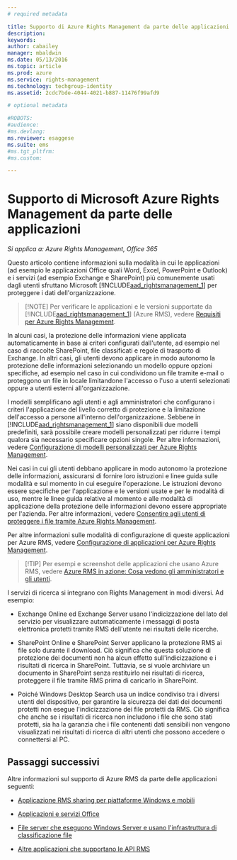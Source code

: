 ```yaml
---
# required metadata

title: Supporto di Azure Rights Management da parte delle applicazioni | Azure RMS
description:
keywords:
author: cabailey
manager: mbaldwin
ms.date: 05/13/2016
ms.topic: article
ms.prod: azure
ms.service: rights-management
ms.technology: techgroup-identity
ms.assetid: 2cdc7bde-4044-4021-b887-11476f99afd9

# optional metadata

#ROBOTS:
#audience:
#ms.devlang:
ms.reviewer: esaggese
ms.suite: ems
#ms.tgt_pltfrm:
#ms.custom:

---
```


# Supporto di Microsoft Azure Rights Management da parte delle applicazioni

*Si applica a: Azure Rights Management, Office 365*

Questo articolo contiene informazioni sulla modalità in cui le applicazioni (ad esempio le applicazioni Office quali Word, Excel, PowerPoint e Outlook) e i servizi (ad esempio Exchange e SharePoint) più comunemente usati dagli utenti sfruttano Microsoft [!INCLUDE[aad_rightsmanagement_1](../includes/aad_rightsmanagement_1_md.md)] per proteggere i dati dell'organizzazione. 
> [!NOTE] Per verificare le applicazioni e le versioni supportate da [!INCLUDE[aad_rightsmanagement_1](../includes/aad_rightsmanagement_1_md.md)] (Azure RMS), vedere [Requisiti per Azure Rights Management](../get-started/requirements-azure-rms.md).

In alcuni casi, la protezione delle informazioni viene applicata automaticamente in base ai criteri configurati dall'utente, ad esempio nel caso di raccolte SharePoint, file classificati e regole di trasporto di Exchange. In altri casi, gli utenti devono applicare in modo autonomo la protezione delle informazioni selezionando un modello oppure opzioni specifiche, ad esempio nel caso in cui condividono un file tramite e-mail o proteggono un file in locale limitandone l'accesso o l'uso a utenti selezionati oppure a utenti esterni all'organizzazione.

I modelli semplificano agli utenti e agli amministratori che configurano i criteri l'applicazione del livello corretto di protezione e la limitazione dell'accesso a persone all'interno dell'organizzazione. Sebbene in [!INCLUDE[aad_rightsmanagement_1](../includes/aad_rightsmanagement_1_md.md)] siano disponibili due modelli predefiniti, sarà possibile creare modelli personalizzati per ridurre i tempi qualora sia necessario specificare opzioni singole. Per altre informazioni, vedere [Configurazione di modelli personalizzati per Azure Rights Management](../deploy-use/configure-custom-templates.md).

Nei casi in cui gli utenti debbano applicare in modo autonomo la protezione delle informazioni, assicurarsi di fornire loro istruzioni e linee guida sulle modalità e sul momento in cui eseguire l'operazione. Le istruzioni devono essere specifiche per l'applicazione e le versioni usate e per le modalità di uso, mentre le linee guida relative al momento e alle modalità di applicazione della protezione delle informazioni devono essere appropriate per l'azienda. Per altre informazioni, vedere [Consentire agli utenti di proteggere i file tramite Azure Rights Management](../deploy-use/help-users.md).

Per altre informazioni sulle modalità di configurazione di queste applicazioni per Azure RMS, vedere [Configurazione di applicazioni per Azure Rights Management](../deploy-use/configure-applications.md).

> [!TIP] Per esempi e screenshot delle applicazioni che usano Azure RMS, vedere [Azure RMS in azione: Cosa vedono gli amministratori e gli utenti](what-admins-users-see.md).

I servizi di ricerca si integrano con Rights Management in modi diversi. Ad esempio: 

- Exchange Online ed Exchange Server usano l'indicizzazione del lato del servizio per visualizzare automaticamente i messaggi di posta elettronica protetti tramite RMS dell'utente nei risultati delle ricerche. 

- SharePoint Online e SharePoint Server applicano la protezione RMS ai file solo durante il download. Ciò significa che questa soluzione di protezione dei documenti non ha alcun effetto sull'indicizzazione e i risultati di ricerca in SharePoint. Tuttavia, se si vuole archiviare un documento in SharePoint senza restituirlo nei risultati di ricerca, proteggere il file tramite RMS prima di caricarlo in SharePoint.

- Poiché Windows Desktop Search usa un indice condiviso tra i diversi utenti del dispositivo, per garantire la sicurezza dei dati dei documenti protetti non esegue l'indicizzazione dei file protetti da RMS. Ciò significa che anche se i risultati di ricerca non includono i file che sono stati protetti, sia ha la garanzia che i file contenenti dati sensibili non vengono visualizzati nei risultati di ricerca di altri utenti che possono accedere o connettersi al PC. 



## Passaggi successivi

Altre informazioni sul supporto di Azure RMS da parte delle applicazioni seguenti:

-   [Applicazione RMS sharing per piattaforme Windows e mobili](sharing-app-support.md)

-   [Applicazioni e servizi Office](office-apps-services-support.md)

-   [File server che eseguono Windows Server e usano l'infrastruttura di classificazione file](file-server-support.md)

-   [Altre applicazioni che supportano le API RMS](api-support.md)



<!--HONumber=May16_HO3-->


